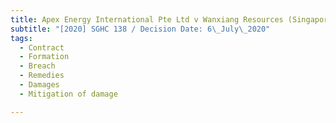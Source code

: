 ```yaml
---
title: Apex Energy International Pte Ltd v Wanxiang Resources (Singapore) Pte Ltd
subtitle: "[2020] SGHC 138 / Decision Date: 6\_July\_2020"
tags:
  - Contract
  - Formation
  - Breach
  - Remedies
  - Damages
  - Mitigation of damage

---
```

